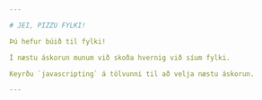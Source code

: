 ```yaml
---

# JEI, PIZZU FYLKI!

Þú hefur búið til fylki!

Í næstu áskorun munum við skoða hvernig við síum fylki.

Keyrðu `javascripting` á tölvunni til að velja næstu áskorun.

---
```

